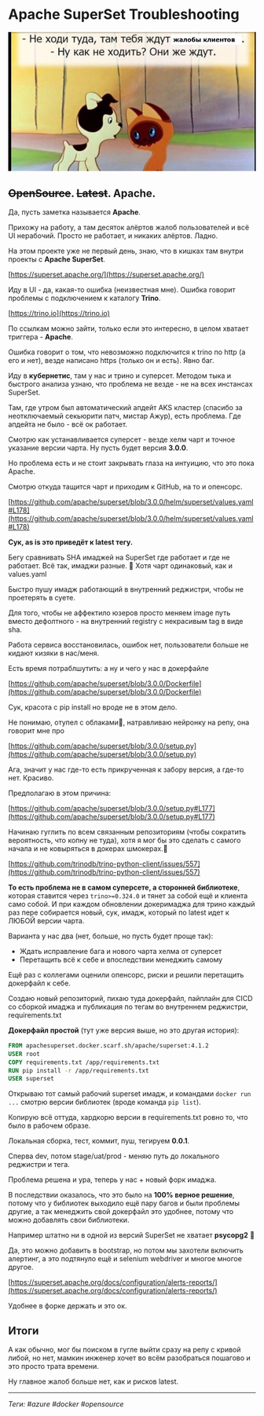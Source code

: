 # Apache SuperSet Troubleshooting

![Apache SuperSet Logo](/images/2025-07-25-apache.jpg)

## ~~OpenSource~~. ~~Latest~~. Apache.

Да, пусть заметка называется **Apache**.

Прихожу на работу, а там десяток алёртов жалоб пользователей и всё UI нерабочий. Просто не работает, и никаких алёртов. Ладно.

На этом проекте уже не первый день, знаю, что в кишках там внутри проекты с **Apache SuperSet**.

[https://superset.apache.org/](https://superset.apache.org/)

Иду в UI - да, какая-то ошибка (неизвестная мне). Ошибка говорит проблемы с подключением к каталогу **Trino**.

[https://trino.io](https://trino.io)

По ссылкам можно зайти, только если это интересно, в целом хватает триггера - **Apache**.


Ошибка говорит о том, что невозможно подключится к trino по http (а его и нет), везде написано https (только он и есть). Явно баг.

Иду в **кубернетис**, там у нас и трино и суперсет. Методом тыка и быстрого анализа узнаю, что проблема не везде - не на всех инстансах SuperSet.

Там, где утром был автоматический апдейт AKS кластер (спасибо за неотключаемый секьюрити патч, мистар Ажур), есть проблема. Где апдейта не было - всё ок работает.


Смотрю как устанавливается суперсет - везде хелм чарт и точное указание версии чарта. Ну пусть будет версия **3.0.0**.

Но проблема есть и не стоит закрывать глаза на интуицию, что это пока Apache.

Смотрю откуда тащится чарт и приходим к GitHub, на то и опенсорс.

[https://github.com/apache/superset/blob/3.0.0/helm/superset/values.yaml#L178](https://github.com/apache/superset/blob/3.0.0/helm/superset/values.yaml#L178)

**Сук, as is это приведёт к latest тегу.**

Бегу сравнивать SHA имаджей на SuperSet где работает и где не работает. Всё так, имаджи разные. 🤡 Хотя чарт одинаковый, как и values.yaml

Быстро пушу имадж работающий в внутренний реджистри, чтобы не проетерять в суете.


Для того, чтобы не аффектило юзеров просто меняем image путь вместо дефолтного - на внутренний registry с некрасивым tag в виде sha.

Работа сервиса восстановилась, ошибок нет, пользователи больше не кидают кизяки в нас/меня.


Есть время потраблшутить: а ну и чего у нас в докерфайле

[https://github.com/apache/superset/blob/3.0.0/Dockerfile](https://github.com/apache/superset/blob/3.0.0/Dockerfile)

Сук, красота с pip install но вроде не в этом дело.

Не понимаю, отупел с облаками🐒, натравливаю нейронку на репу, она говорит мне про

[https://github.com/apache/superset/blob/3.0.0/setup.py](https://github.com/apache/superset/blob/3.0.0/setup.py)

Ага, значит у нас где-то есть прикрученная к забору версия, а где-то нет. Красиво.

Предполагаю в этом причина:

[https://github.com/apache/superset/blob/3.0.0/setup.py#L177](https://github.com/apache/superset/blob/3.0.0/setup.py#L177)


Начинаю гуглить по всем связанным репозиториям (чтобы сократить вероятность, что копну не туда), хотя я мог бы это сделать с самого начала и не ковыряться в докерах шмокерах.🤡

[https://github.com/trinodb/trino-python-client/issues/557](https://github.com/trinodb/trino-python-client/issues/557)

**То есть проблема не в самом суперсете, а сторонней библиотеке**, которая ставится через `trino>=0.324.0` и тянет за собой ещё и клиента само собой. И при каждом обновлении докеримаджа для трино каждый раз пере собирается новый, сук, имадж, который по latest идет к ЛЮБОЙ версии чарта.


Варианта у нас два (нет, больше, но пусть будет проще так):

- Ждать исправление бага и нового чарта хелма от суперсет
- Перетащить всё к себе и впоследствии менеджить самому

Ещё раз с коллегами оценили опенсорс, риски и решили перетащить докерфайл к себе.


Создаю новый репозиторий, пихаю туда докерфайл, пайплайн для CICD со сборкой имаджа и публикация по тегам во внутреннем реджистри, requirements.txt

**Докерфайл простой** (тут уже версия выше, но это другая история):

```dockerfile
FROM apachesuperset.docker.scarf.sh/apache/superset:4.1.2
USER root
COPY requirements.txt /app/requirements.txt
RUN pip install -r /app/requirements.txt
USER superset
```

Открываю тот самый рабочий superset имадж, и командами `docker run ...` смотрю версии библиотек (вроде команда `pip list`).

Копирую всё оттуда, хардкорю версии в requirements.txt ровно то, что было в рабочем образе.

Локальная сборка, тест, коммит, пуш, тегируем **0.0.1**.


Сперва dev, потом stage/uat/prod - меняю путь до локального реджистри и тега.

Проблема решена и ура, теперь у нас + новый форк имаджа.


В последствии оказалось, что это было на **100% верное решение**, потому что у библиотек выходило ещё пару багов и были проблемы другие, а так менеджить свой докерфайл это удобнее, потому что можно добавлять свои библиотеки.

Например штатно ни в одной из версий SuperSet не хватает **psycopg2** 🐒

Да, это можно добавить в bootstrap, но потом мы захотели включить алертинг, а это подтянуло ещё и selenium webdriver и многое многое другое.

[https://superset.apache.org/docs/configuration/alerts-reports/](https://superset.apache.org/docs/configuration/alerts-reports/)

Удобнее в форке держать и это ок.

## Итоги 

А как обычно, мог бы поиском в гугле выйти сразу на репу с кривой либой, но нет, мамкин инженер хочет во всём разобраться пошагово и это просто трата времени.

Ну главное жалоб больше нет, как и рисков latest.

---

*Теги: #azure #docker #opensource* 